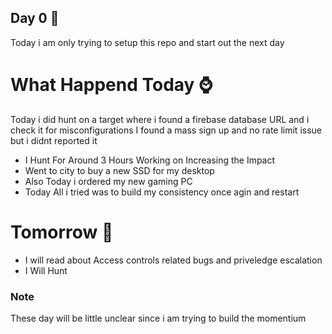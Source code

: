 ## Day 0 🌱

Today i am only trying to setup this repo and start out the next day


# What Happend Today ⌚
Today i did hunt on a target where i found a firebase database URL and i check it for misconfigurations
I found a mass sign up and no rate limit issue but i didnt reported it 

* I Hunt For Around 3 Hours Working on Increasing the Impact
* Went to city to buy a new SSD for my desktop
* Also Today i ordered my new gaming PC
* Today All i tried was to build my consistency once agin and restart


# Tomorrow 🔦

* I will read about Access controls related bugs and priveledge escalation
* I Will Hunt

### Note
These day will be little unclear since i am trying to build the momentium 
